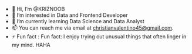 - 👋 Hi, I’m @KRIZNOOB
- 👀 I’m interested in Data and Frontend Developer
- 🌱 I’m currently learning Data Science and Data Analyst
- 📫 You can reach me via email at christianvalentino45@gmail.com.
- ⚡ Fun fact : Fun fact: I enjoy trying out unusual things that often linger in my mind. HAHA

<!---
KRIZNOOB/KRIZNOOB is a ✨ special ✨ repository because its `README.md` (this file) appears on your GitHub profile.
You can click the Preview link to take a look at your changes.
--->
